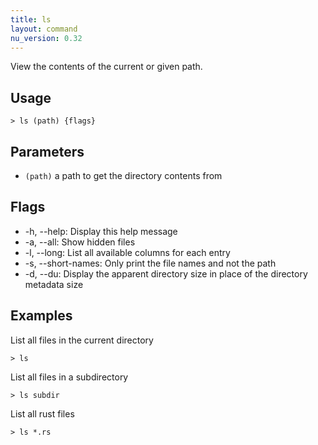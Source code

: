 ```yaml
---
title: ls
layout: command
nu_version: 0.32
---
```

View the contents of the current or given path.

## Usage
```shell
> ls (path) {flags} 
 ```

## Parameters
* `(path)` a path to get the directory contents from

## Flags
* -h, --help: Display this help message
* -a, --all: Show hidden files
* -l, --long: List all available columns for each entry
* -s, --short-names: Only print the file names and not the path
* -d, --du: Display the apparent directory size in place of the directory metadata size

## Examples
  List all files in the current directory
```shell
> ls
 ```

  List all files in a subdirectory
```shell
> ls subdir
 ```

  List all rust files
```shell
> ls *.rs
 ```

